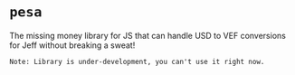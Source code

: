 # `pesa`

The missing money library for JS that can handle USD to VEF conversions for Jeff without breaking a sweat!

`Note: Library is under-development, you can't use it right now.`
